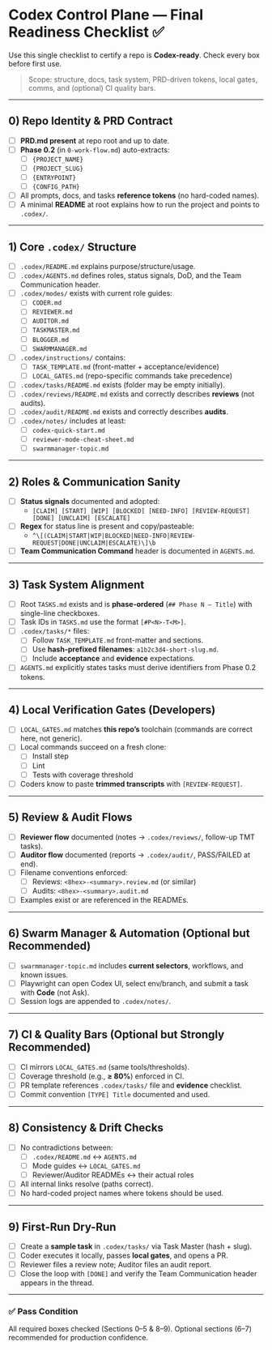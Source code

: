 # Codex Control Plane — Final Readiness Checklist ✅

Use this single checklist to certify a repo is **Codex-ready**. Check every box before first use.

> Scope: structure, docs, task system, PRD-driven tokens, local gates, comms, and (optional) CI quality bars.

---

## 0) Repo Identity & PRD Contract

- [ ] **PRD.md present** at repo root and up to date.
- [ ] **Phase 0.2** (in `0-work-flow.md`) auto-extracts:
  - [ ] `{PROJECT_NAME}`
  - [ ] `{PROJECT_SLUG}`
  - [ ] `{ENTRYPOINT}`
  - [ ] `{CONFIG_PATH}`
- [ ] All prompts, docs, and tasks **reference tokens** (no hard-coded names).
- [ ] A minimal **README** at root explains how to run the project and points to `.codex/`.

---

## 1) Core `.codex/` Structure

- [ ] `.codex/README.md` explains purpose/structure/usage.
- [ ] `.codex/AGENTS.md` defines roles, status signals, DoD, and the Team Communication header.
- [ ] `.codex/modes/` exists with current role guides:
  - [ ] `CODER.md`
  - [ ] `REVIEWER.md`
  - [ ] `AUDITOR.md`
  - [ ] `TASKMASTER.md`
  - [ ] `BLOGGER.md`
  - [ ] `SWARMMANAGER.md`
- [ ] `.codex/instructions/` contains:
  - [ ] `TASK_TEMPLATE.md` (front-matter + acceptance/evidence)
  - [ ] `LOCAL_GATES.md` (repo-specific commands take precedence)
- [ ] `.codex/tasks/README.md` exists (folder may be empty initially).
- [ ] `.codex/reviews/README.md` exists and correctly describes **reviews** (not audits).
- [ ] `.codex/audit/README.md` exists and correctly describes **audits**.
- [ ] `.codex/notes/` includes at least:
  - [ ] `codex-quick-start.md`
  - [ ] `reviewer-mode-cheat-sheet.md`
  - [ ] `swarmmanager-topic.md`

---

## 2) Roles & Communication Sanity

- [ ] **Status signals** documented and adopted:
  - `[CLAIM] [START] [WIP] [BLOCKED] [NEED-INFO] [REVIEW-REQUEST] [DONE] [UNCLAIM] [ESCALATE]`
- [ ] **Regex** for status line is present and copy/pasteable:
  - `^\[(CLAIM|START|WIP|BLOCKED|NEED-INFO|REVIEW-REQUEST|DONE|UNCLAIM|ESCALATE)\]\b`
- [ ] **Team Communication Command** header is documented in `AGENTS.md`.

---

## 3) Task System Alignment

- [ ] Root `TASKS.md` exists and is **phase-ordered** (`## Phase N – Title`) with single-line checkboxes.
- [ ] Task IDs in `TASKS.md` use the format `[#P<N>-T<M>]`.
- [ ] `.codex/tasks/*` files:
  - [ ] Follow `TASK_TEMPLATE.md` front-matter and sections.
  - [ ] Use **hash-prefixed filenames**: `a1b2c3d4-short-slug.md`.
  - [ ] Include **acceptance** and **evidence** expectations.
- [ ] `AGENTS.md` explicitly states tasks must derive identifiers from Phase 0.2 tokens.

---

## 4) Local Verification Gates (Developers)

- [ ] `LOCAL_GATES.md` matches **this repo’s** toolchain (commands are correct here, not generic).
- [ ] Local commands succeed on a fresh clone:
  - [ ] Install step
  - [ ] Lint
  - [ ] Tests with coverage threshold
- [ ] Coders know to paste **trimmed transcripts** with `[REVIEW-REQUEST]`.

---

## 5) Review & Audit Flows

- [ ] **Reviewer flow** documented (notes → `.codex/reviews/`, follow-up TMT tasks).
- [ ] **Auditor flow** documented (reports → `.codex/audit/`, PASS/FAILED at end).
- [ ] Filename conventions enforced:
  - [ ] Reviews: `<8hex>-<summary>.review.md` (or similar)
  - [ ] Audits: `<8hex>-<summary>.audit.md`
- [ ] Examples exist or are referenced in the READMEs.

---

## 6) Swarm Manager & Automation (Optional but Recommended)

- [ ] `swarmmanager-topic.md` includes **current selectors**, workflows, and known issues.
- [ ] Playwright can open Codex UI, select env/branch, and submit a task with **Code** (not Ask).
- [ ] Session logs are appended to `.codex/notes/`.

---

## 7) CI & Quality Bars (Optional but Strongly Recommended)

- [ ] CI mirrors `LOCAL_GATES.md` (same tools/thresholds).
- [ ] Coverage threshold (e.g., **≥ 80%**) enforced in CI.
- [ ] PR template references `.codex/tasks/` file and **evidence** checklist.
- [ ] Commit convention `[TYPE] Title` documented and used.

---

## 8) Consistency & Drift Checks

- [ ] No contradictions between:
  - [ ] `.codex/README.md` ↔ `AGENTS.md`
  - [ ] Mode guides ↔ `LOCAL_GATES.md`
  - [ ] Reviewer/Auditor READMEs ↔ their actual roles
- [ ] All internal links resolve (paths correct).
- [ ] No hard-coded project names where tokens should be used.

---

## 9) First-Run Dry-Run

- [ ] Create a **sample task** in `.codex/tasks/` via Task Master (hash + slug).
- [ ] Coder executes it locally, passes **local gates**, and opens a PR.
- [ ] Reviewer files a review note; Auditor files an audit report.
- [ ] Close the loop with `[DONE]` and verify the Team Communication header appears in the thread.

---

### ✅ Pass Condition
All required boxes checked (Sections 0–5 & 8–9). Optional sections (6–7) recommended for production confidence.


